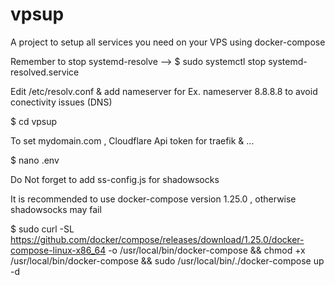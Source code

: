 # vpsup
A project to setup all services you need on your VPS using docker-compose

Remember to stop systemd-resolve --> $ sudo systemctl stop systemd-resolved.service

Edit /etc/resolv.conf & add nameserver for Ex. nameserver 8.8.8.8 to avoid conectivity issues (DNS) 

$ cd vpsup

To set mydomain.com , Cloudflare Api token for traefik & ...

$ nano .env

Do Not forget to add ss-config.js for shadowsocks

It is recommended to use docker-compose version 1.25.0 , otherwise shadowsocks may fail

$ sudo curl -SL https://github.com/docker/compose/releases/download/1.25.0/docker-compose-linux-x86_64 -o /usr/local/bin/docker-compose && chmod +x /usr/local/bin/docker-compose && sudo /usr/local/bin/./docker-compose up -d
